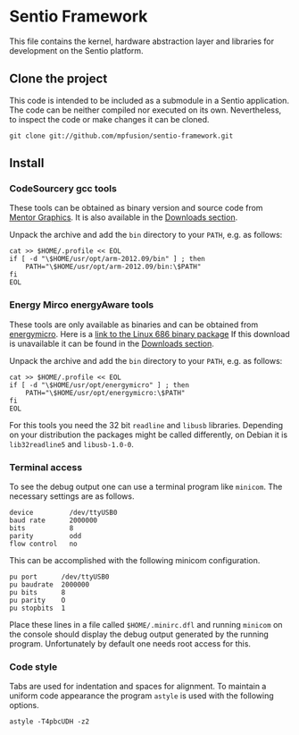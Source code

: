 Sentio Framework
================

This file contains the kernel, hardware abstraction layer and libraries for
development on the Sentio platform.


Clone the project
-----------------

This code is intended to be included as a submodule in a Sentio application.
The code can be neither compiled nor executed on its own. Nevertheless, to
inspect the code or make changes it can be cloned.

    git clone git://github.com/mpfusion/sentio-framework.git


Install
-------

### CodeSourcery gcc tools

These tools can be obtained as binary version and source code from
[Mentor Graphics](http://www.mentor.com). It is also available in the [Downloads
section](https://github.com/mpfusion/sentio-framework/downloads).

Unpack the archive and add the `bin` directory to your `PATH`, e.g. as
follows:

    cat >> $HOME/.profile << EOL
    if [ -d "\$HOME/usr/opt/arm-2012.09/bin" ] ; then
        PATH="\$HOME/usr/opt/arm-2012.09/bin:\$PATH"
    fi
    EOL


### Energy Mirco energyAware tools

These tools are only available as binaries and can be obtained from
[energymicro](http://www.energymicro.com/). Here is a [link to the Linux 686
binary
package](http://cdn.energymicro.com/dl/packages/energyAwareTools_25052012.tgz)
If this download is unavailable it can be found in the [Downloads
section](https://github.com/mpfusion/sentio-framework/downloads).

Unpack the archive and add the `bin` directory to your `PATH`, e.g. as
follows:

    cat >> $HOME/.profile << EOL
    if [ -d "\$HOME/usr/opt/energymicro" ] ; then
        PATH="\$HOME/usr/opt/energymicro:\$PATH"
    fi
    EOL

For this tools you need the 32 bit `readline` and `libusb` libraries.
Depending on your distribution the packages might be called differently, on
Debian it is `lib32readline5` and `libusb-1.0-0`.


### Terminal access

To see the debug output one can use a terminal program like `minicom`. The
necessary settings are as follows.

    device         /dev/ttyUSB0
    baud rate      2000000
    bits           8
    parity         odd
    flow control   no

This can be accomplished with the following minicom configuration.

    pu port      /dev/ttyUSB0
    pu baudrate  2000000
    pu bits      8
    pu parity    O
    pu stopbits  1

Place these lines in a file called `$HOME/.minirc.dfl` and running `minicom`
on the console should display the debug output generated by the running
program. Unfortunately by default one needs root access for this.


### Code style

Tabs are used for indentation and spaces for alignment. To maintain a uniform
code appearance the program `astyle` is used with the following options.

	astyle -T4pbcUDH -z2
